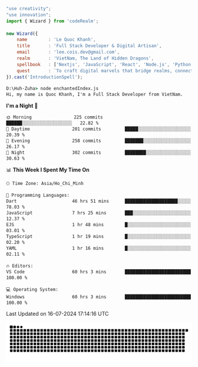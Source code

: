 <!--x axis divider-->

```js 
"use creativity";
"use innovation";
import { Wizard } from 'codeRealm';

new Wizard({
    name        : 'Le Quoc Khanh',
    title       : 'Full Stack Developer & Digital Artisan',
    email       : 'lee.cois.dev@gmail.com',
    realm       : 'VietNam, The Land of Hidden Dragons',
    spellbook   : ['Nextjs', 'JavaScript', 'React', 'Node.js', 'Python', 'Django', 'Cloud Services'],
    quest       : `To craft digital marvels that bridge realms, connect cultures, and bring imagination to life.`,
}).cast('IntroductionSpell');
```

```cmd
D:\Huh-Zuha> node enchantedIndex.js
Hi, my name is Quoc Khanh, I'm a Full Stack Developer from VietNam.
```
<!--START_SECTION:waka-->
**I'm a Night 🦉** 

```text
🌞 Morning                225 commits         ██████░░░░░░░░░░░░░░░░░░░   22.82 % 
🌆 Daytime                201 commits         █████░░░░░░░░░░░░░░░░░░░░   20.39 % 
🌃 Evening                258 commits         ███████░░░░░░░░░░░░░░░░░░   26.17 % 
🌙 Night                  302 commits         ████████░░░░░░░░░░░░░░░░░   30.63 % 
```


📊 **This Week I Spent My Time On** 

```text
🕑︎ Time Zone: Asia/Ho_Chi_Minh

💬 Programming Languages: 
Dart                     46 hrs 51 mins      ████████████████████░░░░░   78.03 % 
JavaScript               7 hrs 25 mins       ███░░░░░░░░░░░░░░░░░░░░░░   12.37 % 
EJS                      1 hr 48 mins        █░░░░░░░░░░░░░░░░░░░░░░░░   03.01 % 
TypeScript               1 hr 19 mins        █░░░░░░░░░░░░░░░░░░░░░░░░   02.20 % 
YAML                     1 hr 16 mins        █░░░░░░░░░░░░░░░░░░░░░░░░   02.11 % 

🔥 Editors: 
VS Code                  60 hrs 3 mins       █████████████████████████   100.00 % 

💻 Operating System: 
Windows                  60 hrs 3 mins       █████████████████████████   100.00 % 
```


 Last Updated on 16-07-2024 17:14:16 UTC
<!--END_SECTION:waka-->
<picture>
  <source media="(prefers-color-scheme: dark)" srcset="https://raw.githubusercontent.com/leecois/leecois/output/github-contribution-grid-snake-dark.svg">
  <source media="(prefers-color-scheme: light)" srcset="https://raw.githubusercontent.com/leecois/leecois/output/github-contribution-grid-snake.svg">
  <img alt="github contribution grid snake animation" src="https://raw.githubusercontent.com/leecois/leecois/output/github-contribution-grid-snake.svg">
</picture>
